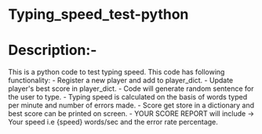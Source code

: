 # Typing_speed_test-python

# Description:-
This is a python code to test typing speed. This code has following functionality:
              - Register a new player and add to player_dict.
              - Update player's best score in player_dict.
              - Code will generate random sentence for the user to type. 
              - Typing speed is calculated on the basis of words typed per minute and number of errors made.
              - Score get store in a dictionary and best score can be printed on screen.
              - YOUR SCORE REPORT will include -> Your speed i.e {speed} words/sec and the error rate percentage.
